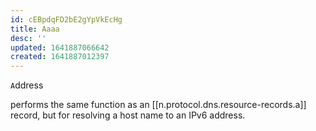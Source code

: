 ```yaml
---
id: cEBpdqFD2bE2gYpVkEcHg
title: Aaaa
desc: ''
updated: 1641887066642
created: 1641887012397
---
```


`A`ddress

performs the same function as an [[n.protocol.dns.resource-records.a]] record, but for resolving a host name to an IPv6 address.
